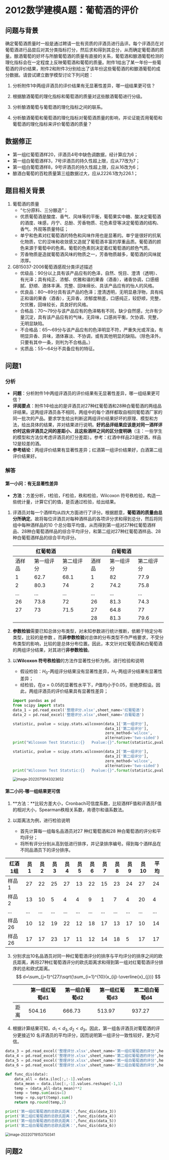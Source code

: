 # 2012数学建模A题：葡萄酒的评价

## 问题与背景

确定葡萄酒质量时一般是通过聘请一批有资质的评酒员进行品评。每个评酒员在对葡萄酒进行品尝后对其分类指标打分，然后求和得到其总分，从而确定葡萄酒的质量。酿酒葡萄的好坏与所酿葡萄酒的质量有直接的关系，葡萄酒和酿酒葡萄检测的理化指标会在一定程度上反映葡萄酒和葡萄的质量。附件1给出了某一年份一些葡萄酒的评价结果，附件2和附件3分别给出了该年份这些葡萄酒的和酿酒葡萄的成分数据。请尝试建立数学模型讨论下列问题：

1. 分析附件1中两组评酒员的评价结果有无显著性差异，哪一组结果更可信？

2. 根据酿酒葡萄的理化指标和葡萄酒的质量对这些酿酒葡萄进行分级。
3. 分析酿酒葡萄与葡萄酒的理化指标之间的联系。
4. 分析酿酒葡萄和葡萄酒的理化指标对葡萄酒质量的影响，并论证能否用葡萄和葡萄酒的理化指标来评价葡萄酒的质量？

## 数据修正

- 第一组红葡萄酒样20，评酒员4号中缺色调数据，经计算应为6；
- 第一组白葡萄酒样3，7号评酒员的持久性超上限，应从77改为7；
- 第一组白葡萄酒样8，9号评酒员的持久性超上限，应从16改为6；
- 酿酒白葡萄的百粒质量第三组数据过大，应从2226.1改为226.1；

## 题目相关背景

1. 葡萄酒的质量
   - “七分原料、三分酿造”；
   - 优质葡萄酒是酸度、香气、风味等的平衡，葡萄果实中糖、酸决定葡萄酒的酒度、味感，丹宁、总酚、芳香物质、花色素苷等决定葡萄酒的结构、香气、外观等质量特征；
   - 单宁和色素对红葡萄酒的特色和风味作用也是显著的。单宁是很好的抗氧化物质，它的涩味和收敛感又造就了葡萄酒丰富的厚重品质。葡萄酒的颜色来源于葡萄中的色素。葡萄的色素则决定着红葡萄酒的颜色气质。
   - 芳香物质是造就葡萄酒风味的物质之一，芳香物质越多，葡萄酒的风味就浓厚。
2. GB15037-2006葡萄酒感观分类评述描述
   - 优级品：90分以上具有该产品应有的色泽，自然、悦目、澄清（透明）、有光泽；具有纯正、浓郁、优雅和谐的果香（酒香），诸香协调，口感细腻、舒顺、酒体丰满、完整、回味绵长、具该产品应有的怡人的风格。
   - 优良品：80～89分具有该产品的色泽；澄清透明，无明显悬浮物，具有纯正和谐的果香（酒香），无异香，浓郁度稍差，口感纯正，较舒顺，完整，欠优雅，回味较长，具良好的风格。
   - 合格品：70～79分与该产品应有的色泽略有不同，缺少自然感，允许有少量沉淀，具有该产品应有的气味，无异味，口感尚平衡，欠协调、完整，无明显缺陷。
   - 不合格品：65～69分与该产品应有的色泽明显不符，严重失光或浑浊，有明显异香、异味，酒体寡淡、不协调，或有其他明显的缺陷。（除色泽外，只要有其中一条，则判为不合格品。）
   - 劣质品：55～64分不具备应有的特征。

## 问题1

### 分析

- **问题**：分析附件1中两组评酒员的评价结果有无显著性差异，哪一组结果更可信？
- **评阅要点**：附件1中给出的是评酒员对27种红葡萄酒和28种白葡萄酒的两组品评结果。这两组评酒员各不相同，两组中的每个酒样都取自相同葡萄酒厂家的同一批次的产品。要求学生给出判断这两组评价结果好坏的原理、模型和方法，给出具体的结果，并对结果进行说明。**好的品评结果应该是对同一酒样评价时这些评酒员之间的差距小、且这些酒样之间的区分度明确**（注：一些学生的模型和方法仅考虑评酒员的打分差距）。参考：红酒中样品23是好酒，样品12是较差的酒。
- **参考结论**：两组评价结果有显著性差异；红酒第一组评价结果好，白酒第二组评价结果好。

### 解答

#### 第一小问：有无显著性差异

- **方法**：方差分析，t检验，F检验，秩和检验，Wilcoxon 符号秩检验，构造一些统计量，计算它们的值，是否通过检验，给出结果。

1. 评酒员对每一个酒样均从四大方面进行了评分。根据题意，**葡萄酒的质量由总分所确定**。故将每位评酒员对每种酒样品的各项评分求和得到总分，然后将同组中每种酒样品的10 个总分取平均值，从而得到第一组对27种红葡萄酒样品、28种白葡萄酒样品的综合平均评分，和第二组对27种红葡萄酒样品、28种白葡萄酒样品的综合平均评分。

   |        | 红葡萄酒   |            |        | 白葡萄酒   |            |
   | ------ | ---------- | ---------- | ------ | ---------- | ---------- |
   | 酒样品 | 第一组评分 | 第二组评分 | 酒样品 | 第一组评分 | 第二组评分 |
   | 1      | 62.7       | 68.1       | 1      | 82         | 77.9       |
   | 2      | 80.3       | 74         | 2      | 74.2       | 75.8       |
   | ...    | ...        | ...        | ...    | ...        | ...        |
   | 26     | 73.8       | 72         | 26     | 81.3       | 74.3       |
   | 27     | 73         | 71.5       | 27     | 64.8       | 77         |
   |        |            |            | 28     | 81.3       | 79.6       |

2. **参数检验**需要已知总体分布类型，对未知参数进行统计推断，依赖于特定分布类型，比较的是参数 。而**非参数检验**对总体的分布类型不作严格要求，不受分布类型的影响，比较的是总体分布位置。因此，本文针对红葡萄酒和白葡萄酒的两组评分结果，对其进行**非参数检验**。

3. 以**Wilcoxon 符号秩检验**的方法作显著性分析为例，进行检验和说明

   - 假设检验：$H_{0}$-两组评分结果没有显著性差异，$H_{1}$-两组评分结果有显著性差异；
   - 经检验，在$\alpha=0.05$的显著性水平下，$P$值均小于$0.05$，拒绝原假设。因此，两组评酒员的评价结果具有显著性差异；

   ```python
   import pandas as pd
   from scipy import stats
   data_1 = pd.read_excel('整理评分.xlsx',sheet_name='红葡萄酒')
   data_2 = pd.read_excel('整理评分.xlsx',sheet_name='白葡萄酒')
   
   statistic, pvalue = scipy.stats.wilcoxon(data_1['第一组评分'],
                                            data_1['第二组评分'],
                                            zero_method='wilcox',
                                            alternative='two-sided')
   print("Wilcoxon Test Statstic:{}   Pvalue:{}".format(statistic,pvalue))
   
   statistic, pvalue = scipy.stats.wilcoxon(data_2['第一组评分'],
                                            data_2['第二组评分'],
                                            zero_method='wilcox',
                                            alternative='two-sided')
   print("Wilcoxon Test Statstic:{}   Pvalue:{}".format(statistic,pvalue)) 
   
   ```

   <img src="https://xwj770427414.oss-cn-beijing.aliyuncs.com/img/image-20220719143323652.png" alt="image-20220719143323652" style="zoom:80%;" />

#### 第二小问-哪一组结果更可信

1. **方法：**比较方差大小，Cronbach可信度系数，比较酒样F值和评酒员F值的相对大小，Spearman秩相关系数，肯德尔和谐系数法。
2. 以距离法为例，进行检验说明

   - 首先计算每一组每名品酒员对27 种红葡萄酒和28 种白葡萄酒的评分和平均评分；
   - 将所有评分分别从高到低进行排序，并记录排序编号。得到每个酒样品在不同品酒员下的评分排序。

| 红酒1组 | 员1  | 员2  | 员3  | 员4  | 员5  | 员6  | 员7  | 员8  | 员9  | 员10 | 平均 |
| ------- | ---- | ---- | ---- | ---- | ---- | ---- | ---- | ---- | ---- | ---- | ---- |
| 样品1   | 27   | 22   | 25   | 27   | 13   | 22   | 15   | 23   | 24   | 27   | 24   |
| 样品2   | 13   | 10   | 5    | 4    | 4    | 9    | 1    | 7    | 4    | 20   | 4    |
| ...     | ...  | ...  | ...  | ...  | ...  | ...  | ...  | ...  | ...  | ...  | ...  |
| 样品26  | 10   | 12   | 19   | 22   | 12   | 18   | 17   | 13   | 17   | 10   | 14   |
| 样品26  | 17   | 17   | 23   | 17   | 11   | 12   | 14   | 18   | 5    | 17   | 17   |

3. 分别求出10名品酒员对同一种红葡萄酒评分的排序与平均评分的排序之间的欧氏距离，再将27种红葡萄酒评分的欧氏距离求和得到第一组对红葡萄酒评分排序的总和欧式距离。
   $$
   d=\sum_{j=1}^{27}\sqrt{\sum_{i=1}^{10}(x_{ij}-\overline{x}_{j})}
   $$

   |      | 第一组红葡萄d1 | 第一组白葡萄d2 | 第一组红葡萄d3 | 第二组白葡萄d4 |
   | ---- | -------------- | -------------- | -------------- | -------------- |
   | 距离 | 504.16         | 666.73         | 513.97         | 937.27         |

4. 根据计算结果可知，$d_{1}<d_{3}, d_{2}<d_{3}$。因此，第一组各评酒员对葡萄酒的评分更接近10 名评酒员的平均评分，因而说明第一组评分一致性较好，更为可信。

```python
data_3 = pd.read_excel('整理评分.xlsx',sheet_name='第一组红葡萄酒的评分',header=None).iloc[32:,1:].astype(np.int32)
data_4 = pd.read_excel('整理评分.xlsx',sheet_name='第二组红葡萄酒的评分',header=None).iloc[32:,1:].astype(np.int32)
data_5 = pd.read_excel('整理评分.xlsx',sheet_name='第一组白葡萄酒的评分',header=None).iloc[33:,1:].astype(np.int32)
data_6 = pd.read_excel('整理评分.xlsx',sheet_name='第二组白葡萄酒的评分',header=None).iloc[33:,1:].astype(np.int32)

def func_dis(data):
    data_all = data.iloc[:,:-1].values
    data_mean = data.iloc[:,-1].values.reshape(-1,1)
    temp = (data_all-data_mean)**2
    temp = temp.sum(axis=1)
    temp = np.sqrt(temp).sum()
    return np.round(temp,2)

print('第一组红葡萄酒的总欧氏距离：',func_dis(data_3))
print('第二组红葡萄酒的总欧氏距离：',func_dis(data_4))
print('第一组白葡萄酒的总欧氏距离：',func_dis(data_5))
print('第二组白葡萄酒的总欧氏距离：',func_dis(data_6))
```

<img src="https://xwj770427414.oss-cn-beijing.aliyuncs.com/img/image-20220719153750341.png" alt="image-20220719153750341" style="zoom:80%;" />

## 问题2
